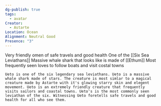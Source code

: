 ```yaml
---
dg-publish: true
tags:
  - avatar
Creator:
  - Astarte
Location: Ocean
Alignment: Neutral Good
Presence: "3"
---
```

Very friendly omen of safe travels and good health
One of the [[Six Sea Leviathans]]
Massive whale shark that looks like is made of [[Ethum]]
Most frequently seen loves to follow boats and visit costal towns

```ad-quote
Ueto is one of the six legendary sea leviathans. Ueto is a massive whale shark made of stars. The creature is most simlar to a magical creature made by Astarte with it's glowing starry skin and elegent movement. Ueto is an extremely friendly creature that frequently visits sailors and coastal towns. Ueto's is the most commonly seen leviathan of the six. Witnessing Ueto foretells safe travels and good health for all who see them.
```
